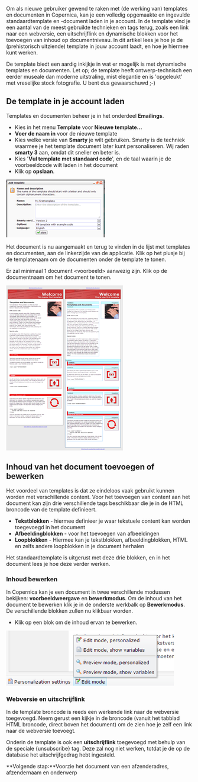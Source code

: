 Om als nieuwe gebruiker gewend te raken met (de werking van) templates
en documenten in Copernica, kan je een volledig opgemaakte en ingevulde
standaardtemplate en -document laden in je account. In de template vind
je een aantal van de meest gebruikte technieken en tags terug, zoals een
link naar een webversie, een uitschrijflink en dynamische blokken voor
het toevoegen van inhoud op documentniveau. In dit artikel lees je hoe
je de (prehistorisch uitziende) template in jouw account laadt, en hoe
je hiermee kunt werken.

De template biedt een aardig inkijkje in wat er mogelijk is met
dynamische templates en documenten. Let op; de template heeft
ontwerp-technisch een eerder museale dan moderne uitstraling, mist
elegantie en is 'opgeleukt' met vreselijke stock fotografie. U bent dus
gewaarschuwd ;-)

De template in je account laden
-------------------------------

Templates en documenten beheer je in het onderdeel **Emailings**.

-   Kies in het menu **Template** voor **Nieuwe template...**
-   **Voer de naam in** voor de nieuwe template
-   Kies welke versie van **Smarty** je wilt gebruiken. Smarty is de
    techniek waarmee je het template document later kunt personaliseren.
    Wij raden **smarty 3** aan, omdat dit sneller en beter is.
-   Kies '**Vul template met standaard code**', en de taal waarin je de
    voorbeeldcode wilt laden in het document
-   Klik op **opslaan**.

![](../images/New_template_dialog.png)

Het document is nu aangemaakt en terug te vinden in de lijst met
templates en documenten, aan de linkerzijde van de applicatie. Klik op
het plusje bij de templatenaam om de documenten onder de template te
tonen.

Er zal minimaal 1 document \<voorbeeld\> aanwezig zijn. Klik op de
documentnaam om het document te tonen.

![](../images/copernica_default_template.png)

Inhoud van het document toevoegen of bewerken
---------------------------------------------

Het voordeel van templates is dat ze eindeloos vaak gebruikt kunnen
worden met verschillende content. Voor het toevoegen van content aan het
document kan zijn drie verschillende tags beschikbaar die je in de HTML
broncode van de template definieert.

-   **Tekstblokken** - hiermee definieer je waar tekstuele content kan
    worden toegevoegd in het document
-   **Afbeeldingblokken** - voor het toevoegen van afbeeldingen
-   **Loopblokken** - Hiermee kan je tekstblokken, afbeeldingblokken,
    HTML en zelfs andere loopblokken in je document herhalen

Het standaardtemplate is uitgerust met deze drie blokken, en in het
document lees je hoe deze verder werken.

### Inhoud bewerken

In Copernica kan je een document in twee verschillende modussen
bekijken: **voorbeeldweergave** en **bewerkmodus**. Om de inhoud van het
document te bewerken klik je in de onderste werkbalk op **Bewerkmodus**.
De verschillende blokken zullen nu klikbaar worden.

-   Klik op een blok om de inhoud ervan te bewerken.

![](../images/switch_edit_mode_preview_mode.png)

### Webversie en uitschrijflink

In de template broncode is reeds een werkende link naar de webversie
toegevoegd. Neem gerust een kijkje in de broncode (vanuit het tabblad
HTML broncode, direct boven het document) om de zien hoe je zelf een
link naar de webversie toevoegt.

Onderin de template is ook een **uitschrijflink** toegevoegd met behulp
van de speciale {unsubscribe} tag. Deze zal nog niet werken, totdat je
de op de database het uitschrijfgedrag hebt ingesteld.

**Volgende stap:**Voorzie het document van een afzenderadres,
afzendernaam en onderwerp
